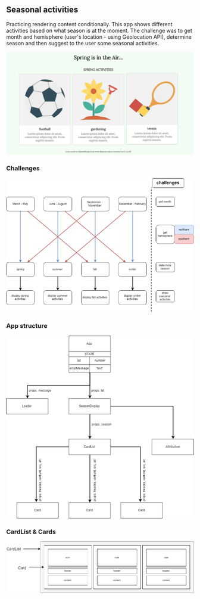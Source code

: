 ## Seasonal activities

Practicing rendering content conditionally. This app shows different activities based on what season is at the moment.
The challenge was to get month and hemisphere (user's location - using Geolocation API), determine season and then suggest to the user some seasonal activities.

![app](public/img/app.png)

### Challenges

![challenges](public/img/diagrams/challenges.png)

### App structure

![app](public/img/diagrams/app.png)

### CardList & Cards

![cards](public/img/diagrams/cards.png)
